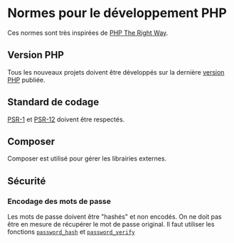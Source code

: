 # Normes pour le développement PHP

Ces normes sont très inspirées de [PHP The Right Way](https://phptherightway.com/).

## Version PHP

Tous les nouveaux projets doivent être développés sur la dernière [version PHP](https://www.php.net/supported-versions.php) publiée.

## Standard de codage

[PSR-1](https://www.php-fig.org/psr/psr-1/) et [PSR-12](https://www.php-fig.org/psr/psr-12/) doivent être respectés.

## Composer

Composer est utilisé pour gérer les librairies externes.

## Sécurité

### Encodage des mots de passe

Les mots de passe doivent être "hashés" et non encodés. On ne doit pas être en mesure de récupérer le mot de passe original. Il faut utiliser les fonctions [`password_hash`](https://www.php.net/manual/en/function.password-hash.php) et [`password_verify`](https://www.php.net/manual/en/function.password-verify.php)